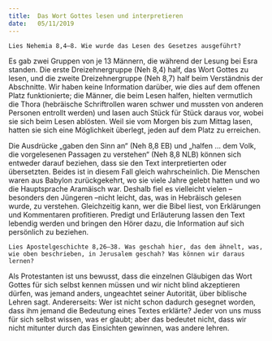 ```yaml
---
title:  Das Wort Gottes lesen und interpretieren
date:   05/11/2019
---
```


`Lies Nehemia 8,4–8. Wie wurde das Lesen des Gesetzes ausgeführt?`

Es gab zwei Gruppen von je 13 Männern, die während der Lesung bei Esra standen. Die erste Dreizehnergruppe (Neh 8,4) half, das Wort Gottes zu lesen, und die zweite Dreizehnergruppe (Neh 8,7) half beim Verständnis der Abschnitte. Wir haben keine Information darüber, wie dies auf dem offenen Platz funktionierte; die Männer, die beim Lesen halfen, hielten vermutlich die Thora (hebräische Schriftrollen waren schwer und mussten von anderen Personen entrollt werden) und lasen auch Stück für Stück daraus vor, wobei sie sich beim Lesen ablösten. Weil sie vom Morgen bis zum Mittag lasen, hatten sie sich eine Möglichkeit überlegt, jeden auf dem Platz zu erreichen.

Die Ausdrücke „gaben den Sinn an“ (Neh 8,8 EB) und „halfen ... dem Volk, die vorgelesenen Passagen zu verstehen“ (Neh 8,8 NLB) können sich entweder darauf beziehen, dass sie den Text interpretierten oder übersetzten. Beides ist in diesem Fall gleich wahrscheinlich. Die Menschen waren aus Babylon zurückgekehrt, wo sie viele Jahre gelebt hatten und wo die Hauptsprache Aramäisch war. Deshalb fiel es vielleicht vielen – besonders den Jüngeren –nicht leicht, das, was in Hebräisch gelesen wurde, zu verstehen. Gleichzeitig kann, wer die Bibel liest, von Erklärungen und Kommentaren profitieren. Predigt und Erläuterung lassen den Text lebendig werden und bringen den Hörer dazu, die Information auf sich persönlich zu beziehen.

`Lies Apostelgeschichte 8,26–38. Was geschah hier, das dem ähnelt, was, wie oben beschrieben, in Jerusalem geschah?
Was können wir daraus lernen?`

Als Protestanten ist uns bewusst, dass die einzelnen Gläubigen das Wort Gottes für sich selbst kennen müssen und wir nicht blind akzeptieren dürfen, was jemand anders, ungeachtet seiner Autorität, über biblische Lehren sagt. Andererseits: Wer ist nicht schon dadurch gesegnet worden, dass ihm jemand die Bedeutung eines Textes erklärte? Jeder von uns muss für sich selbst wissen, was er glaubt; aber das bedeutet nicht, dass wir nicht mitunter durch das Einsichten gewinnen, was andere lehren.